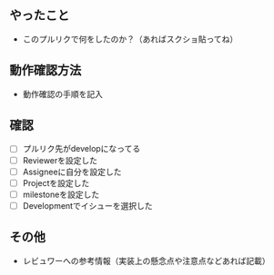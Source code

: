 ## やったこと
* このプルリクで何をしたのか？（あればスクショ貼ってね）

## 動作確認方法
* 動作確認の手順を記入

## 確認
- [ ] プルリク先がdevelopになってる
- [ ] Reviewerを設定した
- [ ] Assigneeに自分を設定した
- [ ] Projectを設定した
- [ ] milestoneを設定した
- [ ] Developmentでイシューを選択した

## その他
* レビュワーへの参考情報（実装上の懸念点や注意点などあれば記載）
